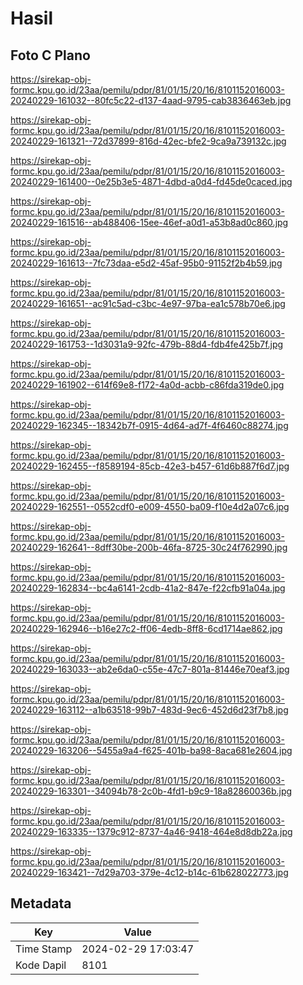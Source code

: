 # Hasil

## Foto C Plano

https://sirekap-obj-formc.kpu.go.id/23aa/pemilu/pdpr/81/01/15/20/16/8101152016003-20240229-161032--80fc5c22-d137-4aad-9795-cab3836463eb.jpg

https://sirekap-obj-formc.kpu.go.id/23aa/pemilu/pdpr/81/01/15/20/16/8101152016003-20240229-161321--72d37899-816d-42ec-bfe2-9ca9a739132c.jpg

https://sirekap-obj-formc.kpu.go.id/23aa/pemilu/pdpr/81/01/15/20/16/8101152016003-20240229-161400--0e25b3e5-4871-4dbd-a0d4-fd45de0caced.jpg

https://sirekap-obj-formc.kpu.go.id/23aa/pemilu/pdpr/81/01/15/20/16/8101152016003-20240229-161516--ab488406-15ee-46ef-a0d1-a53b8ad0c860.jpg

https://sirekap-obj-formc.kpu.go.id/23aa/pemilu/pdpr/81/01/15/20/16/8101152016003-20240229-161613--7fc73daa-e5d2-45af-95b0-91152f2b4b59.jpg

https://sirekap-obj-formc.kpu.go.id/23aa/pemilu/pdpr/81/01/15/20/16/8101152016003-20240229-161651--ac91c5ad-c3bc-4e97-97ba-ea1c578b70e6.jpg

https://sirekap-obj-formc.kpu.go.id/23aa/pemilu/pdpr/81/01/15/20/16/8101152016003-20240229-161753--1d3031a9-92fc-479b-88d4-fdb4fe425b7f.jpg

https://sirekap-obj-formc.kpu.go.id/23aa/pemilu/pdpr/81/01/15/20/16/8101152016003-20240229-161902--614f69e8-f172-4a0d-acbb-c86fda319de0.jpg

https://sirekap-obj-formc.kpu.go.id/23aa/pemilu/pdpr/81/01/15/20/16/8101152016003-20240229-162345--18342b7f-0915-4d64-ad7f-4f6460c88274.jpg

https://sirekap-obj-formc.kpu.go.id/23aa/pemilu/pdpr/81/01/15/20/16/8101152016003-20240229-162455--f8589194-85cb-42e3-b457-61d6b887f6d7.jpg

https://sirekap-obj-formc.kpu.go.id/23aa/pemilu/pdpr/81/01/15/20/16/8101152016003-20240229-162551--0552cdf0-e009-4550-ba09-f10e4d2a07c6.jpg

https://sirekap-obj-formc.kpu.go.id/23aa/pemilu/pdpr/81/01/15/20/16/8101152016003-20240229-162641--8dff30be-200b-46fa-8725-30c24f762990.jpg

https://sirekap-obj-formc.kpu.go.id/23aa/pemilu/pdpr/81/01/15/20/16/8101152016003-20240229-162834--bc4a6141-2cdb-41a2-847e-f22cfb91a04a.jpg

https://sirekap-obj-formc.kpu.go.id/23aa/pemilu/pdpr/81/01/15/20/16/8101152016003-20240229-162946--b16e27c2-ff06-4edb-8ff8-6cd1714ae862.jpg

https://sirekap-obj-formc.kpu.go.id/23aa/pemilu/pdpr/81/01/15/20/16/8101152016003-20240229-163033--ab2e6da0-c55e-47c7-801a-81446e70eaf3.jpg

https://sirekap-obj-formc.kpu.go.id/23aa/pemilu/pdpr/81/01/15/20/16/8101152016003-20240229-163112--a1b63518-99b7-483d-9ec6-452d6d23f7b8.jpg

https://sirekap-obj-formc.kpu.go.id/23aa/pemilu/pdpr/81/01/15/20/16/8101152016003-20240229-163206--5455a9a4-f625-401b-ba98-8aca681e2604.jpg

https://sirekap-obj-formc.kpu.go.id/23aa/pemilu/pdpr/81/01/15/20/16/8101152016003-20240229-163301--34094b78-2c0b-4fd1-b9c9-18a82860036b.jpg

https://sirekap-obj-formc.kpu.go.id/23aa/pemilu/pdpr/81/01/15/20/16/8101152016003-20240229-163335--1379c912-8737-4a46-9418-464e8d8db22a.jpg

https://sirekap-obj-formc.kpu.go.id/23aa/pemilu/pdpr/81/01/15/20/16/8101152016003-20240229-163421--7d29a703-379e-4c12-b14c-61b628022773.jpg


## Metadata

| Key        | Value               |
| ---------- | ------------------- |
| Time Stamp | 2024-02-29 17:03:47 |
| Kode Dapil | 8101                |



